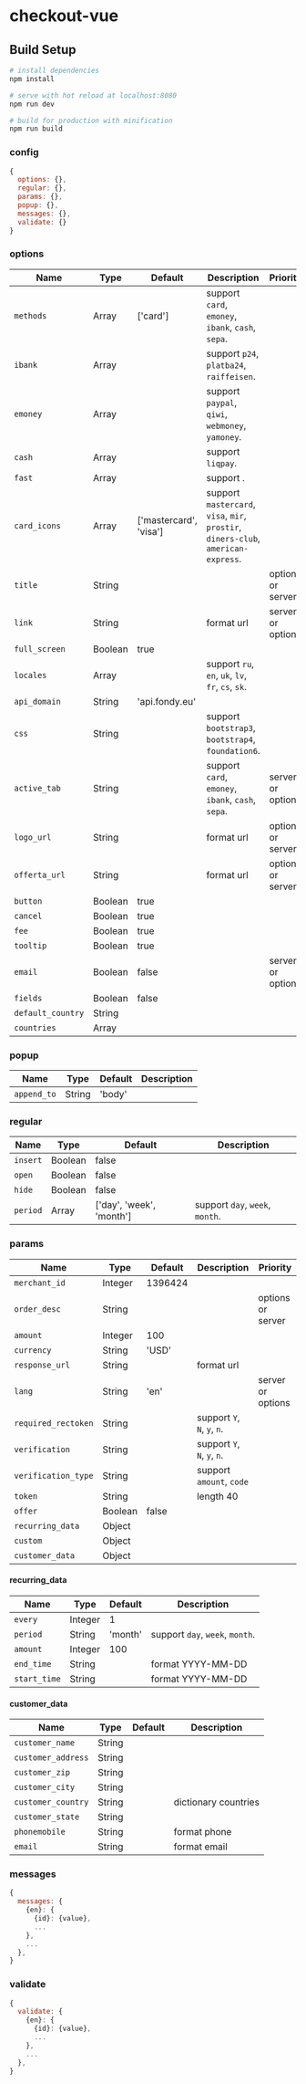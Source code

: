 # checkout-vue

>

## Build Setup

``` bash
# install dependencies
npm install

# serve with hot reload at localhost:8080
npm run dev

# build for production with minification
npm run build
```

### config
``` js
{
  options: {},
  regular: {},
  params: {},
  popup: {},
  messages: {},
  validate: {}
}
```

### options
Name                  | Type        | Default                 | Description                                                                         | Priority
---                   | ---         | ---                     | ---                                                                                 | ---
`methods`             | Array       | ['card']                | support `card`, `emoney`, `ibank`, `cash`, `sepa`.                                  |
`ibank`               | Array       |                         | support `p24`, `platba24`, `raiffeisen`.                                            |
`emoney`              | Array       |                         | support `paypal`, `qiwi`, `webmoney`, `yamoney`.                                    |
`cash`                | Array       |                         | support `liqpay`.                                                                   |
`fast`                | Array       |                         | support .                                                                           |
`card_icons`          | Array       | ['mastercard', 'visa']  | support `mastercard`, `visa`, `mir`, `prostir`, `diners-club`, `american-express`.  |
`title`               | String      |                         |                                                                                     | options or server
`link`                | String      |                         | format url                                                                          | server or options
`full_screen`         | Boolean     | true                    |                                                                                     |
`locales`             | Array       |                         | support `ru`, `en`, `uk`, `lv`, `fr`, `cs`, `sk`.                                   |
`api_domain`          | String      | 'api.fondy.eu'          |                                                                                     |
`css`                 | String      |                         | support `bootstrap3`, `bootstrap4`, `foundation6`.                                  |
`active_tab`          | String      |                         | support `card`, `emoney`, `ibank`, `cash`, `sepa`.                                  | server or options
`logo_url`            | String      |                         | format url                                                                          | options or server
`offerta_url`         | String      |                         | format url                                                                          | options or server
`button`              | Boolean     | true                    |                                                                                     |
`cancel`              | Boolean     | true                    |                                                                                     |
`fee`                 | Boolean     | true                    |                                                                                     |
`tooltip`             | Boolean     | true                    |                                                                                     |
`email`               | Boolean     | false                   |                                                                                     | server or options
`fields`              | Boolean     | false                   |                                                                                     |
`default_country`     | String      |                         |                                                                                     |
`countries`           | Array       |                         |                                                                                     |

### popup
Name                  | Type        | Default                 | Description
---                   | ---         | ---                     | ---
`append_to`           | String      | 'body'                  |

### regular
Name                  | Type        | Default                 | Description
---                   | ---         | ---                     | ---
`insert`              | Boolean     | false                   |
`open`                | Boolean     | false                   |
`hide`                | Boolean     | false                   |
`period`              | Array       | ['day', 'week', 'month']| support `day`, `week`, `month`.

### params
Name                  | Type        | Default                 | Description                 | Priority
---                   | ---         | ---                     | ---                         | ---
`merchant_id`         | Integer     | 1396424                 |                             |
`order_desc`          | String      |                         |                             | options or server
`amount`              | Integer     | 100                     |                             |
`currency`            | String      | 'USD'                   |                             |
`response_url`        | String      |                         | format url                  |
`lang`                | String      | 'en'                    |                             | server or options
`required_rectoken`   | String      |                         | support `Y`, `N`, `y`, `n`. |
`verification`        | String      |                         | support `Y`, `N`, `y`, `n`. |
`verification_type`   | String      |                         | support `amount`, `code`    |
`token`               | String      |                         | length 40                   |
`offer`               | Boolean     | false                   |                             |
`recurring_data`      | Object      |                         |                             |
`custom`              | Object      |                         |                             |
`customer_data`       | Object      |                         |                             |

#### recurring_data
Name                  | Type        | Default                 | Description
---                   | ---         | ---                     | ---
`every`               | Integer     | 1                       |
`period`              | String      | 'month'                 | support `day`, `week`, `month`.
`amount`              | Integer     | 100                     |
`end_time`            | String      |                         | format YYYY-MM-DD
`start_time`          | String      |                         | format YYYY-MM-DD

#### customer_data
Name                  | Type        | Default                 | Description
---                   | ---         | ---                     | ---
`customer_name`       | String      |                         |
`customer_address`    | String      |                         |
`customer_zip`        | String      |                         |
`customer_city`       | String      |                         |
`customer_country`    | String      |                         | dictionary countries
`customer_state`      | String      |                         |
`phonemobile`         | String      |                         | format phone
`email`               | String      |                         | format email

### messages
``` js
{
  messages: {
    {en}: {
      {id}: {value},
      ...
    },
    ...
  },
}
```

### validate
``` js
{
  validate: {
    {en}: {
      {id}: {value},
      ...
    },
    ...
  },
}
```



